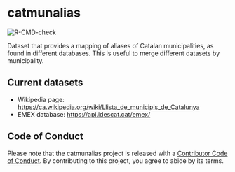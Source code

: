 # catmunalias

![R-CMD-check](https://github.com/jmones/catmunalias/workflows/R-CMD-check/badge.svg?branch=master)

Dataset that provides a mapping of aliases of Catalan municipalities, as found in different databases. This is useful to merge different datasets by municipality.

## Current datasets

* Wikipedia page: https://ca.wikipedia.org/wiki/Llista_de_municipis_de_Catalunya
* EMEX database: https://api.idescat.cat/emex/

## Code of Conduct

Please note that the catmunalias project is released with a [Contributor Code of Conduct](https://contributor-covenant.org/version/2/0/CODE_OF_CONDUCT.html). By contributing to this project, you agree to abide by its terms.
